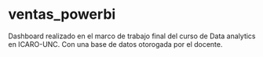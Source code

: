 # ventas_powerbi

Dashboard realizado en el marco de trabajo final del curso de Data analytics en ICARO-UNC.
Con una base de datos otorogada por el docente.
